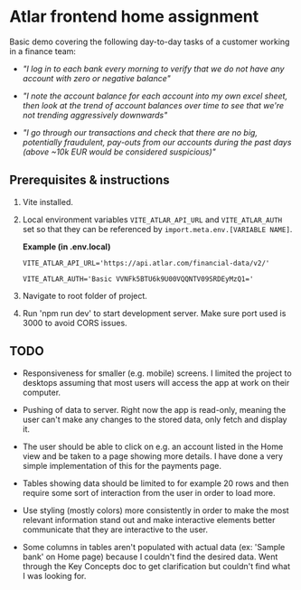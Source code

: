 # Atlar frontend home assignment
Basic demo covering the following day-to-day tasks of a customer working in a finance team:

- *"I log in to each bank every morning to verify that we do not have any account with zero or negative balance"*

- *"I note the account balance for each account into my own excel sheet, then look at the trend of account balances over time to see that we're not trending aggressively downwards"*

- *"I go through our transactions and check that there are no big, potentially fraudulent, pay-outs from our accounts during the past days (above ~10k EUR would be considered suspicious)"*

## Prerequisites & instructions

1. Vite installed.
2. Local environment variables `VITE_ATLAR_API_URL` and `VITE_ATLAR_AUTH` set so that they can be referenced by `import.meta.env.[VARIABLE NAME]`.

    **Example (in .env.local)**

    `VITE_ATLAR_API_URL='https://api.atlar.com/financial-data/v2/'`

    `VITE_ATLAR_AUTH='Basic VVNFk5BTU6k9U00VQQNTV09SRDEyMzQ1='`
    

3. Navigate to root folder of project.
4. Run 'npm run dev' to start development server. Make sure port used is 3000 to avoid CORS issues.

## TODO
- Responsiveness for smaller (e.g. mobile) screens. I limited the project to desktops assuming that most users will access the app at work on their computer.

- Pushing of data to server. Right now the app is read-only, meaning the user can't make any changes to the stored data, only fetch and display it.

- The user should be able to click on e.g. an account listed in the Home view and be taken to a page showing more details. I have done a very simple implementation of this for the payments page.

- Tables showing data should be limited to for example 20 rows and then require some sort of interaction from the user in order to load more.

- Use styling (mostly colors) more consistently in order to make the most relevant information stand out and make interactive elements better communicate that they are interactive to the user.

- Some columns in tables aren't populated with actual data (ex: 'Sample bank' on Home page) because I couldn't find the desired data. Went through the Key Concepts doc to get clarification but couldn't find what I was looking for.
